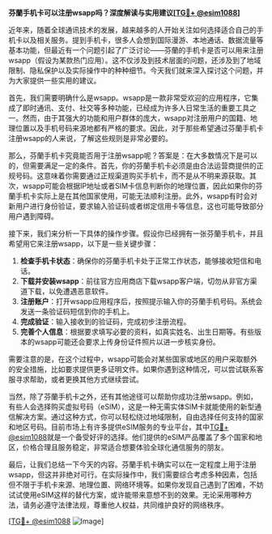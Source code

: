 **芬蘭手机卡可以注册wsapp吗？深度解读与实用建议[[TG💪+ @esim1088](https://t.me/s/esim1088)]**

近年来，随着全球通讯技术的发展，越来越多的人开始关注如何选择适合自己的手机卡以及相关服务。提到手机卡，很多人会想到国际漫游、本地通话、数据流量等基本功能，但最近有一个问题引起了广泛讨论——芬蘭的手机卡是否可以用来注册wsapp（假设为某款热门应用）。这不仅涉及到技术层面的问题，还涉及到了地域限制、隐私保护以及实际操作中的种种细节。今天我们就来深入探讨这个问题，并为大家提供一些实用的建议。

首先，我们需要明确什么是wsapp。wsapp是一款非常受欢迎的应用程序，它集成了即时通讯、支付、社交等多种功能，已经成为许多人日常生活的重要工具之一。然而，由于其强大的功能和用户群体的庞大，wsapp对注册用户的国籍、地理位置以及手机号码来源地都有严格的要求。因此，对于那些希望通过芬蘭手机卡注册wsapp的人来说，了解这些规则是非常必要的。

那么，芬蘭手机卡究竟能否用于注册wsapp呢？答案是：在大多数情况下是可以的，但需要满足一定的条件。首先，你的芬蘭手机卡必须是由合法运营商提供的正规号码。这意味着你需要通过正规渠道购买手机卡，而不是从不明来源获取。其次，wsapp可能会根据IP地址或者SIM卡信息判断你的地理位置，因此如果你的芬蘭手机卡实际上是在其他国家使用，可能无法顺利注册。此外，wsapp有时会对新用户进行身份验证，要求输入验证码或者绑定信用卡等信息，这也可能导致部分用户遇到障碍。

接下来，我们来分析一下具体的操作步骤。假设你已经拥有一张芬蘭手机卡，并且希望用它来注册wsapp，以下是一些关键步骤：

1. **检查手机卡状态**：确保你的芬蘭手机卡处于正常工作状态，能够接收短信和电话。
2. **下载并安装wsapp**：前往官方应用商店下载wsapp客户端，切勿从非官方渠道下载，以免遭遇恶意软件。
3. **注册账户**：打开wsapp应用程序后，按照提示输入你的芬蘭手机号码。系统会发送一条验证码短信到你的手机上。
4. **完成验证**：输入接收到的验证码，完成初步注册流程。
5. **完善个人信息**：根据要求填写必要的资料，如真实姓名、出生日期等。有些版本的wsapp可能还会要求上传身份证件照片以进一步核实身份。

需要注意的是，在这个过程中，wsapp可能会对某些国家或地区的用户采取额外的安全措施，比如要求提供更多证明文件。如果你遇到这种情况，可以尝试联系客服寻求帮助，或者更换其他方式继续尝试。

当然，除了芬蘭手机卡之外，还有其他途径可以帮助你成功注册wsapp。例如，有些人会选择购买虚拟号码（eSIM），这是一种无需实体SIM卡就能使用的新型通信解决方案。通过这种方式，你可以轻松绕过地域限制，自由选择任何支持的国家和地区号码。目前市场上有许多提供eSIM服务的专业平台，其中[TG💪+ @esim1088](https://t.me/s/esim1088)就是一个备受好评的选择。他们提供的eSIM产品覆盖了多个国家和地区，价格合理且服务稳定，非常适合想要体验全球化通信服务的朋友。

最后，让我们总结一下今天的内容。芬蘭手机卡确实可以在一定程度上用于注册wsapp，但这并非绝对可行。在实际操作中，我们需要综合考虑多种因素，包括但不限于手机卡来源、地理位置、网络环境等。如果你发现自己遇到了困难，不妨试试使用eSIM这样的替代方案，或许能带来意想不到的效果。无论采用哪种方法，请务必遵守法律法规，尊重他人权益，共同维护良好的网络秩序。

[[TG💪+ @esim1088](https://t.me/s/esim1088) ![Image](https://i.postimg.cc/4NQfJmqS/Snipaste-2025-05-13-00-14-12.png)]